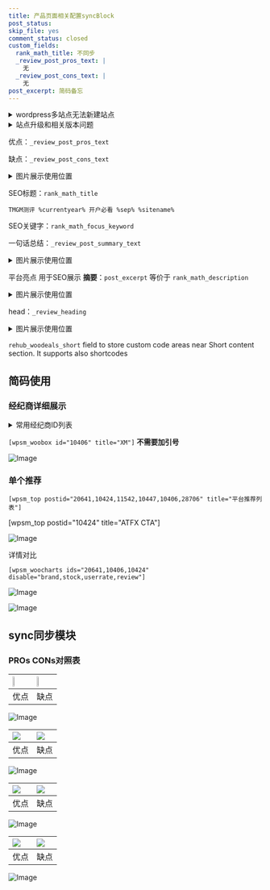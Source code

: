 ```yaml
---
title: 产品页面相关配置syncBlock
post_status: 
skip_file: yes
comment_status: closed
custom_fields:
  rank_math_title: 不同步
  _review_post_pros_text: |
    无
  _review_post_cons_text: |
    无
post_excerpt: 简码备忘
---
```

<details><summary>wordpress多站点无法新建站点</summary>

<li>和报错需要清理cookies一样的原因</li>
<li>wp-config.php里面<code>define( 'SUBDOMAIN_INSTALL', false );//子域名安装</code></li>
<li>新建子站点是用<code>define( 'SUBDOMAIN_INSTALL', true);//子域名安装</code> 完成以后，改成<code>false</code></li>
</details>

<details><summary>站点升级和相关版本问题</summary>

<p>wordpress：5.9.9
woocommerce：7.5.1
出现问题的地方：主题选项里面>><strong>Product layout >>compact style</strong></p>
<p>如何出现没有用过的字段 导致无法保存。先导出配置 然后进行修改，后面再次恢复即可。</p>
<p>出现部分字段无法显示时，需要返回默认布局后，对产品进行保存就好了。</p>
<p></p>
</details>

优点：`_review_post_pros_text`

缺点：`_review_post_cons_text`

<details><summary>图片展示使用位置</summary>

<img src="https://prod-files-secure.s3.us-west-2.amazonaws.com/39ed1227-6d7d-4570-be36-9ccd4a2c4241/f51d3d83-55d4-4bdf-9604-f37ec77ab556/Untitled.png?X-Amz-Algorithm=AWS4-HMAC-SHA256&X-Amz-Content-Sha256=UNSIGNED-PAYLOAD&X-Amz-Credential=ASIAZI2LB466WCNWTUZE%2F20250705%2Fus-west-2%2Fs3%2Faws4_request&X-Amz-Date=20250705T045518Z&X-Amz-Expires=3600&X-Amz-Security-Token=IQoJb3JpZ2luX2VjEDEaCXVzLXdlc3QtMiJHMEUCIG58Xy5e8ktOWFAWkcEnh4u8ZF7h4hD2BZLnJ7Q7KQZOAiEA1gMYSKcW7JJUmN6GCwaUqYf9S%2BR9o4oklSXfvOtXe%2Bkq%2FwMIOhAAGgw2Mzc0MjMxODM4MDUiDE%2FateWLmfkQxnxAUyrcA9j7HMQEQPN1EmO9iYfcpW2g%2FsgXhqoy%2FJTrA4v%2BWeDFYcux0WHSoTtU9%2BAkt5e%2BqCbZQ6oihfhHn3H0q0icbyEafByyIoWPuu9INDESigGpjnln4FFSYBriE%2FB7VUBYDfwFgKarztv4K%2BQeRgQJ%2FI4GOUY9M2%2BbJmXpxA4ySokMIvXVqf5eXGPD12HaC601BlQCxGNB%2BiRvpa5ZOecNHFlkdE%2BLgl%2FkVB%2Fq%2BnOZ2CO0OgBVbkQMrYTJPhP3YkkL7iBCUNkvfTt0bVkttViEynuwVGU1YSF5hrpcNF%2FBT7TZXUSEIJ7HFTMfCwGNLHWAOpr%2BAKQagLXKQn4WEzus8a1%2FIquoyn%2FlaQODfOyw6D%2BiqQswDIlvZiy9E1%2FjlxFu1%2Fz8xzkr01Dd%2BnQfpHw1si8nuGEBjd8sZoRZhebbpmfjybmO2ozRtjE9VEK3uS2LvL%2BaAeC74QF%2BBcVu1v14vwfHCkx5ZJx8dDDTlLt0nsH%2BgL7phEo9uxI5E9Ox%2BjF1Z526%2FAOSxmaWRoOa3NFpXegP2ZpHN4Gw8T%2FJcyNE1pOzdIYXffCsqAsxBvmng1L0iXwX8%2BKyK%2FZ%2FWBNiOqSVxJ0tZlN%2BYS9aGNuZhSzvvP9fE%2BA64DbWq1uGV2ZrMOvwocMGOqUBqakRQNsz65C1xsk3njyv3WNkHSaTyPZUBtWfqTOU91THNB6CHTbCqQP5pAHWo1rY%2BARvR1UnAk0fVj08pBTwwJfQi0E%2BODzmE8XvRZ9aHvsIHNIchFm8Uh3IMRBqUtV1xHG%2BOxwuQkByzCCJo9IAbS5Q5Rn90AfA7Pj5ESO6V4YSMrQh0hQEsV3HgUOgw1Td8NET97%2BEcP7oA8kyTMFJXK6Df657&X-Amz-Signature=d6e8352b86212983521a8955e76319285569997a49248ce7ac890f82bb7d0251&X-Amz-SignedHeaders=host&x-amz-checksum-mode=ENABLED&x-id=GetObject" alt="Image">
</details>

SEO标题：`rank_math_title`

`TMGM测评 %currentyear% 开户必看 %sep% %sitename%`

SEO关键字：`rank_math_focus_keyword`

一句话总结：`_review_post_summary_text`

<details><summary>图片展示使用位置</summary>

<img src="https://prod-files-secure.s3.us-west-2.amazonaws.com/39ed1227-6d7d-4570-be36-9ccd4a2c4241/4b96a922-296c-4f4e-8630-d1c870cbce01/Untitled.png?X-Amz-Algorithm=AWS4-HMAC-SHA256&X-Amz-Content-Sha256=UNSIGNED-PAYLOAD&X-Amz-Credential=ASIAZI2LB4662PEARQ4A%2F20250705%2Fus-west-2%2Fs3%2Faws4_request&X-Amz-Date=20250705T045518Z&X-Amz-Expires=3600&X-Amz-Security-Token=IQoJb3JpZ2luX2VjEDEaCXVzLXdlc3QtMiJGMEQCIHLbo1sQwmsNd%2Fqo5JnLekMkbHBBLRfbrhsbQTjIZJOiAiBgkIVWrYMBZ6BB0U7CSgsLwUz6khKSlHEY2pxXZWUWDir%2FAwg6EAAaDDYzNzQyMzE4MzgwNSIMfGu%2BD2H1kv6RRAW%2FKtwDWBwz15Zjhaz72yHUdwDTjKg8h7BjCFXsVYmj2tjEQp%2BJRJtkuGSlXP3QA5kWjJgzz0DLsTUkvfmhtNWncNJUInp9%2F%2B%2B01uNLGXUTsYGJSuMnRzdHG1iLXR6795DtISHDcLKPE3cJRkhRShmw5GpODXT1uTRQ1%2B2JkmSgT94E7DSsP2fB9lXG5E799GSRJ0AQUGyHXUSjm3WtQzM1MM1SLruMNuocQHh2Bb9x7k50Eino1gDOvjhGkwmYNsEiomsEmgRVIiLlpsZXiQm8752QcEKCAmW3rOVideZhlVSoaKL2Huj2W40Js0WfuyOjW%2FD0r3YDI209aQ3dpQm5DeDXPtsH2RPIFHoH4gubYLAbO8mSeWiUzQIJ5mRO5xdRwJJg2lFF973D7qZvogLti0E10GYAdlBVi4DBNc%2BkIAqamoQ1jQpX25QCgl7s2GAzv01%2BDwFKUk%2BC0oo6mFRYZH8YcXfmGICgTLYkLLFnS31%2FvdtibodGZH1HnLZ7g1e2AS2zH1ScY4aEX1iJVNMRWKNSIPOQ2MCK6CfQ1F8O1ylBNqtlXpExlG4IRftChz%2BIPEfxgNDDMyy0WHOZq9OUAyPpAJquHu%2Bs3zppp6nmqMINMqzTJcb%2FQ1YVyCO%2B%2BL8wieehwwY6pgFhnYG6xMOIAREoEtr6aQvV4G9o4Nkopwvt%2BYacv1tixeFgD5E0F7QGivJySGHK0dYUbFva7NT35%2BVUWxVthWd1KtB2Bo64fOYPZoKeK3MP79aWvebvYpcLKoIDpYYlh2VDG%2BQfDnOgnh%2Fbm9iH%2BrGoh5tvQp%2Bu6L6RRpD27uCJfiARRF%2BN9vv36W9%2FYqRrngkIjQ2BoOYuwNvfkhJUEfedgu%2FTrfXc&X-Amz-Signature=cc6f2b7ba699453391b1edc6b0cf3feb3d3331b0ee8ba9726f9231ed3361c08b&X-Amz-SignedHeaders=host&x-amz-checksum-mode=ENABLED&x-id=GetObject" alt="Image">
</details>

平台亮点 用于SEO展示 **摘要**：`post_excerpt`  等价于 `rank_math_description`

<details><summary>图片展示使用位置</summary>

<img src="https://prod-files-secure.s3.us-west-2.amazonaws.com/39ed1227-6d7d-4570-be36-9ccd4a2c4241/1ee11f63-b60a-4dfe-a7a7-d58ff23b5d88/Untitled.png?X-Amz-Algorithm=AWS4-HMAC-SHA256&X-Amz-Content-Sha256=UNSIGNED-PAYLOAD&X-Amz-Credential=ASIAZI2LB466QOQ2XXRF%2F20250705%2Fus-west-2%2Fs3%2Faws4_request&X-Amz-Date=20250705T045519Z&X-Amz-Expires=3600&X-Amz-Security-Token=IQoJb3JpZ2luX2VjEDEaCXVzLXdlc3QtMiJHMEUCID27n5p0ceDfVmx7igQD9gkGfpz3%2FDhTuRlTPrzR4CnCAiEAqE%2B7Z35y8yOj6EIp11byZDSJOLEJNx6pyx4Q%2FXi0%2FNAq%2FwMIOhAAGgw2Mzc0MjMxODM4MDUiDLdPDZaaokkzkBRzzCrcA7hqXJqUN1lloRUi6mgC6PSVrvud7L3zzhqX8mN%2Bc%2F9szI%2BAljzligYxGEB6nVOBKNqSuILjqdKUa4kDd0JTnhQvwCvLh8oAFWB2oNcl%2FDXKDCgtAb%2FvdyiSx7TWfBMrD7V4EzFUbDAvdFb2d1lxtkNBfj%2FDKw0S0XvwQN%2Bnkbk8b5snLLAkdqle%2Fp1zA%2FKfQ3UchpuYjQtpspFPByT3FvVwe%2Fz2r8pQaIIvrtk6VmhUerZZOmRzSUpWb%2F1VD%2FeKolaFBxwYn%2Bj9k%2BLdN%2BU524%2FOG2JNWam4LqznkSOfbGUWlNHwMQvoRqp6O6O7KW%2FIlWc8HPfyAYG9ekBx%2FyjICcGBonvDb71MVB3qNkHXbOGV%2F0H2ec8QAJ%2FpqHQwdI33b%2FQrT5qbKfhsoPCuiqnwxJHC0yYz7YfDaIBAP0bffayTFdT3wsnQogjowaIpSHfc3Bh6ZdAf2FB4%2BiG%2F5rLB3kCImkUUCGM3rnFDmfetrptnM86329duAgG2pnzjTcLVKYkfVPih%2By1Ayq20gODzT1%2B2iN94FrAWgaeoh9LzlEa7NAhWcWjeAW1jUu%2FBZ%2Bn%2B5U3YOGRASZrsKpd11i9XQTrzjtNFo2P3F0YC%2B8fo8Lx4N111BDO9rHXjX97uMPzuocMGOqUByYDbrWTe7ZAjbBWEUQetz3bPCvXSN6pmtPivoDpwa%2BGG9jcukJgP4qX1Pf6C7uL2C5aDhzAxHhDsP2u%2F50Pt8pl4oN%2BjjStKQmQ4UFJfQ2WvCtVg2PTVv%2BksdvIzL6iPzp73zBfzv0e2tioTlcPDfNxc9hmo%2BHtVyGXgLh97m6tNTPO%2Fz1CL42R5u%2F3k8T4Xu8KVSdAB4sTVYtnEZvgBatrqSlzA&X-Amz-Signature=72dba7179537d82d2635f25e34b5d3decb64c6048864f898c0a438bb836cf772&X-Amz-SignedHeaders=host&x-amz-checksum-mode=ENABLED&x-id=GetObject" alt="Image">
<img src="https://prod-files-secure.s3.us-west-2.amazonaws.com/39ed1227-6d7d-4570-be36-9ccd4a2c4241/ad4118b5-78d8-4fbe-801e-3b29b5d99c01/Untitled.png?X-Amz-Algorithm=AWS4-HMAC-SHA256&X-Amz-Content-Sha256=UNSIGNED-PAYLOAD&X-Amz-Credential=ASIAZI2LB466QOQ2XXRF%2F20250705%2Fus-west-2%2Fs3%2Faws4_request&X-Amz-Date=20250705T045519Z&X-Amz-Expires=3600&X-Amz-Security-Token=IQoJb3JpZ2luX2VjEDEaCXVzLXdlc3QtMiJHMEUCID27n5p0ceDfVmx7igQD9gkGfpz3%2FDhTuRlTPrzR4CnCAiEAqE%2B7Z35y8yOj6EIp11byZDSJOLEJNx6pyx4Q%2FXi0%2FNAq%2FwMIOhAAGgw2Mzc0MjMxODM4MDUiDLdPDZaaokkzkBRzzCrcA7hqXJqUN1lloRUi6mgC6PSVrvud7L3zzhqX8mN%2Bc%2F9szI%2BAljzligYxGEB6nVOBKNqSuILjqdKUa4kDd0JTnhQvwCvLh8oAFWB2oNcl%2FDXKDCgtAb%2FvdyiSx7TWfBMrD7V4EzFUbDAvdFb2d1lxtkNBfj%2FDKw0S0XvwQN%2Bnkbk8b5snLLAkdqle%2Fp1zA%2FKfQ3UchpuYjQtpspFPByT3FvVwe%2Fz2r8pQaIIvrtk6VmhUerZZOmRzSUpWb%2F1VD%2FeKolaFBxwYn%2Bj9k%2BLdN%2BU524%2FOG2JNWam4LqznkSOfbGUWlNHwMQvoRqp6O6O7KW%2FIlWc8HPfyAYG9ekBx%2FyjICcGBonvDb71MVB3qNkHXbOGV%2F0H2ec8QAJ%2FpqHQwdI33b%2FQrT5qbKfhsoPCuiqnwxJHC0yYz7YfDaIBAP0bffayTFdT3wsnQogjowaIpSHfc3Bh6ZdAf2FB4%2BiG%2F5rLB3kCImkUUCGM3rnFDmfetrptnM86329duAgG2pnzjTcLVKYkfVPih%2By1Ayq20gODzT1%2B2iN94FrAWgaeoh9LzlEa7NAhWcWjeAW1jUu%2FBZ%2Bn%2B5U3YOGRASZrsKpd11i9XQTrzjtNFo2P3F0YC%2B8fo8Lx4N111BDO9rHXjX97uMPzuocMGOqUByYDbrWTe7ZAjbBWEUQetz3bPCvXSN6pmtPivoDpwa%2BGG9jcukJgP4qX1Pf6C7uL2C5aDhzAxHhDsP2u%2F50Pt8pl4oN%2BjjStKQmQ4UFJfQ2WvCtVg2PTVv%2BksdvIzL6iPzp73zBfzv0e2tioTlcPDfNxc9hmo%2BHtVyGXgLh97m6tNTPO%2Fz1CL42R5u%2F3k8T4Xu8KVSdAB4sTVYtnEZvgBatrqSlzA&X-Amz-Signature=15255270ac6c8874f7cd373c8bad0ce75438fd604105e68a659dd002846b9c26&X-Amz-SignedHeaders=host&x-amz-checksum-mode=ENABLED&x-id=GetObject" alt="Image">
<img src="https://prod-files-secure.s3.us-west-2.amazonaws.com/39ed1227-6d7d-4570-be36-9ccd4a2c4241/a38cf7c9-a79c-4b64-9e94-13589fe0758b/Untitled.png?X-Amz-Algorithm=AWS4-HMAC-SHA256&X-Amz-Content-Sha256=UNSIGNED-PAYLOAD&X-Amz-Credential=ASIAZI2LB466QOQ2XXRF%2F20250705%2Fus-west-2%2Fs3%2Faws4_request&X-Amz-Date=20250705T045519Z&X-Amz-Expires=3600&X-Amz-Security-Token=IQoJb3JpZ2luX2VjEDEaCXVzLXdlc3QtMiJHMEUCID27n5p0ceDfVmx7igQD9gkGfpz3%2FDhTuRlTPrzR4CnCAiEAqE%2B7Z35y8yOj6EIp11byZDSJOLEJNx6pyx4Q%2FXi0%2FNAq%2FwMIOhAAGgw2Mzc0MjMxODM4MDUiDLdPDZaaokkzkBRzzCrcA7hqXJqUN1lloRUi6mgC6PSVrvud7L3zzhqX8mN%2Bc%2F9szI%2BAljzligYxGEB6nVOBKNqSuILjqdKUa4kDd0JTnhQvwCvLh8oAFWB2oNcl%2FDXKDCgtAb%2FvdyiSx7TWfBMrD7V4EzFUbDAvdFb2d1lxtkNBfj%2FDKw0S0XvwQN%2Bnkbk8b5snLLAkdqle%2Fp1zA%2FKfQ3UchpuYjQtpspFPByT3FvVwe%2Fz2r8pQaIIvrtk6VmhUerZZOmRzSUpWb%2F1VD%2FeKolaFBxwYn%2Bj9k%2BLdN%2BU524%2FOG2JNWam4LqznkSOfbGUWlNHwMQvoRqp6O6O7KW%2FIlWc8HPfyAYG9ekBx%2FyjICcGBonvDb71MVB3qNkHXbOGV%2F0H2ec8QAJ%2FpqHQwdI33b%2FQrT5qbKfhsoPCuiqnwxJHC0yYz7YfDaIBAP0bffayTFdT3wsnQogjowaIpSHfc3Bh6ZdAf2FB4%2BiG%2F5rLB3kCImkUUCGM3rnFDmfetrptnM86329duAgG2pnzjTcLVKYkfVPih%2By1Ayq20gODzT1%2B2iN94FrAWgaeoh9LzlEa7NAhWcWjeAW1jUu%2FBZ%2Bn%2B5U3YOGRASZrsKpd11i9XQTrzjtNFo2P3F0YC%2B8fo8Lx4N111BDO9rHXjX97uMPzuocMGOqUByYDbrWTe7ZAjbBWEUQetz3bPCvXSN6pmtPivoDpwa%2BGG9jcukJgP4qX1Pf6C7uL2C5aDhzAxHhDsP2u%2F50Pt8pl4oN%2BjjStKQmQ4UFJfQ2WvCtVg2PTVv%2BksdvIzL6iPzp73zBfzv0e2tioTlcPDfNxc9hmo%2BHtVyGXgLh97m6tNTPO%2Fz1CL42R5u%2F3k8T4Xu8KVSdAB4sTVYtnEZvgBatrqSlzA&X-Amz-Signature=b66d30f7d2876d79ed4440db3727770b2c9e86057426861b8c24ce1104534178&X-Amz-SignedHeaders=host&x-amz-checksum-mode=ENABLED&x-id=GetObject" alt="Image">
<img src="https://prod-files-secure.s3.us-west-2.amazonaws.com/39ed1227-6d7d-4570-be36-9ccd4a2c4241/7da6fc1e-d2ac-42ae-8c75-cb5749aa18f6/Untitled.png?X-Amz-Algorithm=AWS4-HMAC-SHA256&X-Amz-Content-Sha256=UNSIGNED-PAYLOAD&X-Amz-Credential=ASIAZI2LB466QOQ2XXRF%2F20250705%2Fus-west-2%2Fs3%2Faws4_request&X-Amz-Date=20250705T045519Z&X-Amz-Expires=3600&X-Amz-Security-Token=IQoJb3JpZ2luX2VjEDEaCXVzLXdlc3QtMiJHMEUCID27n5p0ceDfVmx7igQD9gkGfpz3%2FDhTuRlTPrzR4CnCAiEAqE%2B7Z35y8yOj6EIp11byZDSJOLEJNx6pyx4Q%2FXi0%2FNAq%2FwMIOhAAGgw2Mzc0MjMxODM4MDUiDLdPDZaaokkzkBRzzCrcA7hqXJqUN1lloRUi6mgC6PSVrvud7L3zzhqX8mN%2Bc%2F9szI%2BAljzligYxGEB6nVOBKNqSuILjqdKUa4kDd0JTnhQvwCvLh8oAFWB2oNcl%2FDXKDCgtAb%2FvdyiSx7TWfBMrD7V4EzFUbDAvdFb2d1lxtkNBfj%2FDKw0S0XvwQN%2Bnkbk8b5snLLAkdqle%2Fp1zA%2FKfQ3UchpuYjQtpspFPByT3FvVwe%2Fz2r8pQaIIvrtk6VmhUerZZOmRzSUpWb%2F1VD%2FeKolaFBxwYn%2Bj9k%2BLdN%2BU524%2FOG2JNWam4LqznkSOfbGUWlNHwMQvoRqp6O6O7KW%2FIlWc8HPfyAYG9ekBx%2FyjICcGBonvDb71MVB3qNkHXbOGV%2F0H2ec8QAJ%2FpqHQwdI33b%2FQrT5qbKfhsoPCuiqnwxJHC0yYz7YfDaIBAP0bffayTFdT3wsnQogjowaIpSHfc3Bh6ZdAf2FB4%2BiG%2F5rLB3kCImkUUCGM3rnFDmfetrptnM86329duAgG2pnzjTcLVKYkfVPih%2By1Ayq20gODzT1%2B2iN94FrAWgaeoh9LzlEa7NAhWcWjeAW1jUu%2FBZ%2Bn%2B5U3YOGRASZrsKpd11i9XQTrzjtNFo2P3F0YC%2B8fo8Lx4N111BDO9rHXjX97uMPzuocMGOqUByYDbrWTe7ZAjbBWEUQetz3bPCvXSN6pmtPivoDpwa%2BGG9jcukJgP4qX1Pf6C7uL2C5aDhzAxHhDsP2u%2F50Pt8pl4oN%2BjjStKQmQ4UFJfQ2WvCtVg2PTVv%2BksdvIzL6iPzp73zBfzv0e2tioTlcPDfNxc9hmo%2BHtVyGXgLh97m6tNTPO%2Fz1CL42R5u%2F3k8T4Xu8KVSdAB4sTVYtnEZvgBatrqSlzA&X-Amz-Signature=9d31ca4fa4292b5d702d30ea842cbad64d4f34ee0b3c9ddf1a53ea4068c3a5a1&X-Amz-SignedHeaders=host&x-amz-checksum-mode=ENABLED&x-id=GetObject" alt="Image">
<img src="https://prod-files-secure.s3.us-west-2.amazonaws.com/39ed1227-6d7d-4570-be36-9ccd4a2c4241/7e97f40a-eaee-47f5-b2f9-475f96808fa7/Untitled.png?X-Amz-Algorithm=AWS4-HMAC-SHA256&X-Amz-Content-Sha256=UNSIGNED-PAYLOAD&X-Amz-Credential=ASIAZI2LB466QOQ2XXRF%2F20250705%2Fus-west-2%2Fs3%2Faws4_request&X-Amz-Date=20250705T045519Z&X-Amz-Expires=3600&X-Amz-Security-Token=IQoJb3JpZ2luX2VjEDEaCXVzLXdlc3QtMiJHMEUCID27n5p0ceDfVmx7igQD9gkGfpz3%2FDhTuRlTPrzR4CnCAiEAqE%2B7Z35y8yOj6EIp11byZDSJOLEJNx6pyx4Q%2FXi0%2FNAq%2FwMIOhAAGgw2Mzc0MjMxODM4MDUiDLdPDZaaokkzkBRzzCrcA7hqXJqUN1lloRUi6mgC6PSVrvud7L3zzhqX8mN%2Bc%2F9szI%2BAljzligYxGEB6nVOBKNqSuILjqdKUa4kDd0JTnhQvwCvLh8oAFWB2oNcl%2FDXKDCgtAb%2FvdyiSx7TWfBMrD7V4EzFUbDAvdFb2d1lxtkNBfj%2FDKw0S0XvwQN%2Bnkbk8b5snLLAkdqle%2Fp1zA%2FKfQ3UchpuYjQtpspFPByT3FvVwe%2Fz2r8pQaIIvrtk6VmhUerZZOmRzSUpWb%2F1VD%2FeKolaFBxwYn%2Bj9k%2BLdN%2BU524%2FOG2JNWam4LqznkSOfbGUWlNHwMQvoRqp6O6O7KW%2FIlWc8HPfyAYG9ekBx%2FyjICcGBonvDb71MVB3qNkHXbOGV%2F0H2ec8QAJ%2FpqHQwdI33b%2FQrT5qbKfhsoPCuiqnwxJHC0yYz7YfDaIBAP0bffayTFdT3wsnQogjowaIpSHfc3Bh6ZdAf2FB4%2BiG%2F5rLB3kCImkUUCGM3rnFDmfetrptnM86329duAgG2pnzjTcLVKYkfVPih%2By1Ayq20gODzT1%2B2iN94FrAWgaeoh9LzlEa7NAhWcWjeAW1jUu%2FBZ%2Bn%2B5U3YOGRASZrsKpd11i9XQTrzjtNFo2P3F0YC%2B8fo8Lx4N111BDO9rHXjX97uMPzuocMGOqUByYDbrWTe7ZAjbBWEUQetz3bPCvXSN6pmtPivoDpwa%2BGG9jcukJgP4qX1Pf6C7uL2C5aDhzAxHhDsP2u%2F50Pt8pl4oN%2BjjStKQmQ4UFJfQ2WvCtVg2PTVv%2BksdvIzL6iPzp73zBfzv0e2tioTlcPDfNxc9hmo%2BHtVyGXgLh97m6tNTPO%2Fz1CL42R5u%2F3k8T4Xu8KVSdAB4sTVYtnEZvgBatrqSlzA&X-Amz-Signature=8fc55f530d7f14f843555319fdc4a54e47e393759ccc9bdced59927668516de9&X-Amz-SignedHeaders=host&x-amz-checksum-mode=ENABLED&x-id=GetObject" alt="Image">
</details>

head：`_review_heading`

<details><summary>图片展示使用位置</summary>

<img src="https://prod-files-secure.s3.us-west-2.amazonaws.com/39ed1227-6d7d-4570-be36-9ccd4a2c4241/3a4650ad-9887-415c-889a-edd51fa54f27/Untitled.png?X-Amz-Algorithm=AWS4-HMAC-SHA256&X-Amz-Content-Sha256=UNSIGNED-PAYLOAD&X-Amz-Credential=ASIAZI2LB466ZENUF5GK%2F20250705%2Fus-west-2%2Fs3%2Faws4_request&X-Amz-Date=20250705T045519Z&X-Amz-Expires=3600&X-Amz-Security-Token=IQoJb3JpZ2luX2VjEDEaCXVzLXdlc3QtMiJHMEUCIH6bPdaz8Lg4zgDtHhJO42s54JnoWv%2BuPJ9r9wqMZ6FJAiEAwW3ImrT70sn7eDAQ9JU4Fuvb4bLiO1R9BfjW5jtjZKgq%2FwMIOhAAGgw2Mzc0MjMxODM4MDUiDMCXEAAmgEenOiIk4CrcAxEJLzJcpjO2jpXYfv5jEVpa3oqsKH7%2BA0RbQG6L9yaTd2ljMYVndg7MCKOmajCtJ8xnqbeAFtiWAK60siDusN0I1QY0pm3CgLUwPvMr%2BhYNhEMkiHq9GvfRRyYYQVJR9q7BqHt8vjsYnzR30htakrBjVbLPJ3krdAQbf80KQHK1Fn8YNTPIAzCc1Xf3xm1dNq7AkwCPPN%2FvY4lG6od0WO%2FKl4yHqOI6h3FrpXEgTUyAA6p0uQVnnmSRrJbCTGeExtd0fYYP1YyLkOD3abpsxMDcGQ6FXq%2BMnU5A6yI5MmbZO8vtN%2FWecpmpG9WcRY3k4IXcbty9OLsegcMICkC7pOcHfLif%2FfzGh8WuQ4bUkfQ62mFnJOmD8OJ%2B7cGi59yJkcFAtjrkiK23kBsbzPQYo2QYRgQnr7OrKkdG49Yv0bgEueyPd1ZHPWW%2Fv2o2a7pKwYqOV4huo4LnLpe%2FleU5ZVen0NOuadLmC2ywSpy6G%2FSJGIP3%2BkR8ueXgaLfisx2BgSS6khKb9vOVKwagLpPXqVOF74ljRn6qs8FClVHw9nW3f8877Q4ml4%2FnciyoCgmtcAYpvhi9OHsRhTQLGFwe4vkGtDngij%2BbrgmJRZ4Ff2WO3F%2FZg7liJEoZkyO8MKTuocMGOqUB5yO06Vhevd34xU5K8aeB%2Fm1vop9eB6U9vyaVH79N80F1flaL%2Bfu7rEmAoU2d5JQGkfq3zU1fMrMUz3FrFPK4ePXA493tfQdOhVdx7b6VcYMQgb32kTdrDVeb08j8CUWQKFVMia0zydJCVMeMUdEozMVOiS7GBfo0Cd%2BnxB7nQhoO8ur5G%2BS89TAtNk8GU6UlmIRj%2Bq2ytXuFUXw9Zl5aV97ItpJX&X-Amz-Signature=853da5b4290fe51b2bc126f9a48ec075591543d10f3a6f122f23f8e12926b7b5&X-Amz-SignedHeaders=host&x-amz-checksum-mode=ENABLED&x-id=GetObject" alt="Image">
</details>

`rehub_woodeals_short`	field to store custom code areas near Short content section. It supports also shortcodes



## 简码使用

### 经纪商详细展示

<details><summary>常用经纪商ID列表</summary>

<pre><code class="php">嘉盛 ===> 20641  [wpsm_woobox id="20641" title="嘉盛"]
易信easymarkets ===> 11542  [wpsm_woobox id="11542" title="易信easymarkets"]
ATFX外汇 ===> 10424  [wpsm_woobox id="10424" title="ATFX"]
XM ===> 10406  [wpsm_woobox id="10406" title="XM"]
TMGM ===> 29622  [wpsm_woobox id="29622" title="TMGM"]
HYCM ===> 10447  [wpsm_woobox id="10447" title="HYCM"]
fpmarkets澳福外汇 ===> 20639  [wpsm_woobox id="20639" title="fpmarkets澳福外汇"]</code></pre>
</details>

`[wpsm_woobox id="10406" title="XM"]` **不需要加引号**

![Image](https://prod-files-secure.s3.us-west-2.amazonaws.com/39ed1227-6d7d-4570-be36-9ccd4a2c4241/4f898f9d-0fa7-4e43-acd3-ac6bc7be575a/Untitled.png?X-Amz-Algorithm=AWS4-HMAC-SHA256&X-Amz-Content-Sha256=UNSIGNED-PAYLOAD&X-Amz-Credential=ASIAZI2LB4664W4OAG5Q%2F20250705%2Fus-west-2%2Fs3%2Faws4_request&X-Amz-Date=20250705T045515Z&X-Amz-Expires=3600&X-Amz-Security-Token=IQoJb3JpZ2luX2VjEDEaCXVzLXdlc3QtMiJIMEYCIQD8wsV70ulLg83DGID%2B4QJQqMXMXLT1N%2FAEnczNh1quLwIhAJ%2B4ocv50sdLbXkCTt6g9AulKTCqBoFUPDqdnY4UAczNKv8DCDoQABoMNjM3NDIzMTgzODA1IgwXIEVZYJ3d8gDEC2Eq3AMIYxtjKiBoO8BPm8lXJsWFfdj5Ouha1yiX8%2FMxdfFy7hwuMqPcFoaXLc7CHpXERHM7htC7AewdqXjcYn5MtE0dAOdzuoh8%2Fp9BcY%2BwSPddHg1SVibkxKUGBv2PKTQT8G0%2FLtqzDg7ZhlFAv8wpWhvzKLGqRdtGqjoTfmPDiu%2FzPnt3cFeLO%2BMiuQtQhHu%2B0tJp52Fnn5cU1nPg2jpFihrbqOxFESOu0Aso6o%2Bg49jjDf6mzKeaTug3Sj6dIuXNe9Us8atdaExRPhcUu9dQMjJGiOG0KRS2y6aftxu4mAD8tinTzOHcfQIb4MrhWmXcAUIGnn7JfSSwWvjgAVvmeLBTcrZqKsqSg%2Fn4fsQRdIphh4oTklpPZfBjZFU8%2BLpJvyEsA83Lt92NisoWNkF%2Bl4efrCTvJz6VJm0z4h9Ed2pJmAH9Ihiu%2BQgB2rnpw4GkwLzQI%2Fnd9cgeYxCALAPezeEDoeHGG0QDWoQdZvHK4y0d6Io6MtRJAYbGQBeYFY81mjWULDL3ge3xmEzQArSyxEko8%2BJ%2FA2KrNsyYEJyDEhI8LufsNexdgCAgmSRdzKUgVH9z2vqKlwN6fceqIbfawL44JjvyIivEWPSDgewpWyRTS7p4PbcI7wWxsAQTuDCJ66HDBjqkAeA0jFM9mUb8TSJ9aohK0cEcamfXkXWjnBumucYwfrxWj8VmNTEaG0U0zm2k487YqosxBIxV9p5GpJt%2BuUWiQnYI9JQYSifvVxNt%2FznIeOuEwGQBazntEkNw%2B0kUToag2%2B5GVkPp1Y8vCtpK841VIteq2wTHBG3bDivG0lC0eHa6wLAzmXVGgsTu2qD8BFHQmkfmf0ZK4nH8Ogwn1yrX%2B9M9pTfI&X-Amz-Signature=e1f1eedf880e9718445f039c01f0c2a35a00470dfa9a2bfd47b7d62d6eb2b5fc&X-Amz-SignedHeaders=host&x-amz-checksum-mode=ENABLED&x-id=GetObject)

### 单个推荐
`[wpsm_top postid="20641,10424,11542,10447,10406,28706" title="平台推荐列表"]`

[wpsm_top postid="10424" title="ATFX CTA"]

![Image](https://prod-files-secure.s3.us-west-2.amazonaws.com/39ed1227-6d7d-4570-be36-9ccd4a2c4241/5ac620dc-51a8-48b6-b55d-91f47299193c/Untitled.png?X-Amz-Algorithm=AWS4-HMAC-SHA256&X-Amz-Content-Sha256=UNSIGNED-PAYLOAD&X-Amz-Credential=ASIAZI2LB4664W4OAG5Q%2F20250705%2Fus-west-2%2Fs3%2Faws4_request&X-Amz-Date=20250705T045515Z&X-Amz-Expires=3600&X-Amz-Security-Token=IQoJb3JpZ2luX2VjEDEaCXVzLXdlc3QtMiJIMEYCIQD8wsV70ulLg83DGID%2B4QJQqMXMXLT1N%2FAEnczNh1quLwIhAJ%2B4ocv50sdLbXkCTt6g9AulKTCqBoFUPDqdnY4UAczNKv8DCDoQABoMNjM3NDIzMTgzODA1IgwXIEVZYJ3d8gDEC2Eq3AMIYxtjKiBoO8BPm8lXJsWFfdj5Ouha1yiX8%2FMxdfFy7hwuMqPcFoaXLc7CHpXERHM7htC7AewdqXjcYn5MtE0dAOdzuoh8%2Fp9BcY%2BwSPddHg1SVibkxKUGBv2PKTQT8G0%2FLtqzDg7ZhlFAv8wpWhvzKLGqRdtGqjoTfmPDiu%2FzPnt3cFeLO%2BMiuQtQhHu%2B0tJp52Fnn5cU1nPg2jpFihrbqOxFESOu0Aso6o%2Bg49jjDf6mzKeaTug3Sj6dIuXNe9Us8atdaExRPhcUu9dQMjJGiOG0KRS2y6aftxu4mAD8tinTzOHcfQIb4MrhWmXcAUIGnn7JfSSwWvjgAVvmeLBTcrZqKsqSg%2Fn4fsQRdIphh4oTklpPZfBjZFU8%2BLpJvyEsA83Lt92NisoWNkF%2Bl4efrCTvJz6VJm0z4h9Ed2pJmAH9Ihiu%2BQgB2rnpw4GkwLzQI%2Fnd9cgeYxCALAPezeEDoeHGG0QDWoQdZvHK4y0d6Io6MtRJAYbGQBeYFY81mjWULDL3ge3xmEzQArSyxEko8%2BJ%2FA2KrNsyYEJyDEhI8LufsNexdgCAgmSRdzKUgVH9z2vqKlwN6fceqIbfawL44JjvyIivEWPSDgewpWyRTS7p4PbcI7wWxsAQTuDCJ66HDBjqkAeA0jFM9mUb8TSJ9aohK0cEcamfXkXWjnBumucYwfrxWj8VmNTEaG0U0zm2k487YqosxBIxV9p5GpJt%2BuUWiQnYI9JQYSifvVxNt%2FznIeOuEwGQBazntEkNw%2B0kUToag2%2B5GVkPp1Y8vCtpK841VIteq2wTHBG3bDivG0lC0eHa6wLAzmXVGgsTu2qD8BFHQmkfmf0ZK4nH8Ogwn1yrX%2B9M9pTfI&X-Amz-Signature=941ed2553a32bb9d99d5efc8f9cb124969d8def148587b175f53622b15303596&X-Amz-SignedHeaders=host&x-amz-checksum-mode=ENABLED&x-id=GetObject)

详情对比

`[wpsm_woocharts ids="20641,10406,10424" disable="brand,stock,userrate,review"]`

![Image](https://prod-files-secure.s3.us-west-2.amazonaws.com/39ed1227-6d7d-4570-be36-9ccd4a2c4241/bf3ba45f-b9f3-4295-8aef-b4a495fd25f4/Untitled.png?X-Amz-Algorithm=AWS4-HMAC-SHA256&X-Amz-Content-Sha256=UNSIGNED-PAYLOAD&X-Amz-Credential=ASIAZI2LB4664W4OAG5Q%2F20250705%2Fus-west-2%2Fs3%2Faws4_request&X-Amz-Date=20250705T045515Z&X-Amz-Expires=3600&X-Amz-Security-Token=IQoJb3JpZ2luX2VjEDEaCXVzLXdlc3QtMiJIMEYCIQD8wsV70ulLg83DGID%2B4QJQqMXMXLT1N%2FAEnczNh1quLwIhAJ%2B4ocv50sdLbXkCTt6g9AulKTCqBoFUPDqdnY4UAczNKv8DCDoQABoMNjM3NDIzMTgzODA1IgwXIEVZYJ3d8gDEC2Eq3AMIYxtjKiBoO8BPm8lXJsWFfdj5Ouha1yiX8%2FMxdfFy7hwuMqPcFoaXLc7CHpXERHM7htC7AewdqXjcYn5MtE0dAOdzuoh8%2Fp9BcY%2BwSPddHg1SVibkxKUGBv2PKTQT8G0%2FLtqzDg7ZhlFAv8wpWhvzKLGqRdtGqjoTfmPDiu%2FzPnt3cFeLO%2BMiuQtQhHu%2B0tJp52Fnn5cU1nPg2jpFihrbqOxFESOu0Aso6o%2Bg49jjDf6mzKeaTug3Sj6dIuXNe9Us8atdaExRPhcUu9dQMjJGiOG0KRS2y6aftxu4mAD8tinTzOHcfQIb4MrhWmXcAUIGnn7JfSSwWvjgAVvmeLBTcrZqKsqSg%2Fn4fsQRdIphh4oTklpPZfBjZFU8%2BLpJvyEsA83Lt92NisoWNkF%2Bl4efrCTvJz6VJm0z4h9Ed2pJmAH9Ihiu%2BQgB2rnpw4GkwLzQI%2Fnd9cgeYxCALAPezeEDoeHGG0QDWoQdZvHK4y0d6Io6MtRJAYbGQBeYFY81mjWULDL3ge3xmEzQArSyxEko8%2BJ%2FA2KrNsyYEJyDEhI8LufsNexdgCAgmSRdzKUgVH9z2vqKlwN6fceqIbfawL44JjvyIivEWPSDgewpWyRTS7p4PbcI7wWxsAQTuDCJ66HDBjqkAeA0jFM9mUb8TSJ9aohK0cEcamfXkXWjnBumucYwfrxWj8VmNTEaG0U0zm2k487YqosxBIxV9p5GpJt%2BuUWiQnYI9JQYSifvVxNt%2FznIeOuEwGQBazntEkNw%2B0kUToag2%2B5GVkPp1Y8vCtpK841VIteq2wTHBG3bDivG0lC0eHa6wLAzmXVGgsTu2qD8BFHQmkfmf0ZK4nH8Ogwn1yrX%2B9M9pTfI&X-Amz-Signature=ea0e9bfed311bb40d9602c5954144ba0e055e165b43c889842afaabd3092ada9&X-Amz-SignedHeaders=host&x-amz-checksum-mode=ENABLED&x-id=GetObject)

![Image](https://prod-files-secure.s3.us-west-2.amazonaws.com/39ed1227-6d7d-4570-be36-9ccd4a2c4241/30bc56ef-f383-4b48-9768-2ebc9e436ec0/Untitled.png?X-Amz-Algorithm=AWS4-HMAC-SHA256&X-Amz-Content-Sha256=UNSIGNED-PAYLOAD&X-Amz-Credential=ASIAZI2LB4664W4OAG5Q%2F20250705%2Fus-west-2%2Fs3%2Faws4_request&X-Amz-Date=20250705T045515Z&X-Amz-Expires=3600&X-Amz-Security-Token=IQoJb3JpZ2luX2VjEDEaCXVzLXdlc3QtMiJIMEYCIQD8wsV70ulLg83DGID%2B4QJQqMXMXLT1N%2FAEnczNh1quLwIhAJ%2B4ocv50sdLbXkCTt6g9AulKTCqBoFUPDqdnY4UAczNKv8DCDoQABoMNjM3NDIzMTgzODA1IgwXIEVZYJ3d8gDEC2Eq3AMIYxtjKiBoO8BPm8lXJsWFfdj5Ouha1yiX8%2FMxdfFy7hwuMqPcFoaXLc7CHpXERHM7htC7AewdqXjcYn5MtE0dAOdzuoh8%2Fp9BcY%2BwSPddHg1SVibkxKUGBv2PKTQT8G0%2FLtqzDg7ZhlFAv8wpWhvzKLGqRdtGqjoTfmPDiu%2FzPnt3cFeLO%2BMiuQtQhHu%2B0tJp52Fnn5cU1nPg2jpFihrbqOxFESOu0Aso6o%2Bg49jjDf6mzKeaTug3Sj6dIuXNe9Us8atdaExRPhcUu9dQMjJGiOG0KRS2y6aftxu4mAD8tinTzOHcfQIb4MrhWmXcAUIGnn7JfSSwWvjgAVvmeLBTcrZqKsqSg%2Fn4fsQRdIphh4oTklpPZfBjZFU8%2BLpJvyEsA83Lt92NisoWNkF%2Bl4efrCTvJz6VJm0z4h9Ed2pJmAH9Ihiu%2BQgB2rnpw4GkwLzQI%2Fnd9cgeYxCALAPezeEDoeHGG0QDWoQdZvHK4y0d6Io6MtRJAYbGQBeYFY81mjWULDL3ge3xmEzQArSyxEko8%2BJ%2FA2KrNsyYEJyDEhI8LufsNexdgCAgmSRdzKUgVH9z2vqKlwN6fceqIbfawL44JjvyIivEWPSDgewpWyRTS7p4PbcI7wWxsAQTuDCJ66HDBjqkAeA0jFM9mUb8TSJ9aohK0cEcamfXkXWjnBumucYwfrxWj8VmNTEaG0U0zm2k487YqosxBIxV9p5GpJt%2BuUWiQnYI9JQYSifvVxNt%2FznIeOuEwGQBazntEkNw%2B0kUToag2%2B5GVkPp1Y8vCtpK841VIteq2wTHBG3bDivG0lC0eHa6wLAzmXVGgsTu2qD8BFHQmkfmf0ZK4nH8Ogwn1yrX%2B9M9pTfI&X-Amz-Signature=03409f7567555d8f2a238f6d84af1d5a3789604b21a825a01f9c186cc6f8b0f9&X-Amz-SignedHeaders=host&x-amz-checksum-mode=ENABLED&x-id=GetObject)

## sync同步模块

### PROs CONs对照表

| <img src="https://cdn.ifttt.fun/gh/jarlin8/OSS@main/icons/customize/pros.svg" height="auto" width="37.3%"> | <img src="https://cdn.ifttt.fun/gh/jarlin8/OSS@main/icons/customize/cons.svg" height="auto" width="28.8%"> |
| :--- | :--- |
| 优点 | 缺点 |

![Image](https://prod-files-secure.s3.us-west-2.amazonaws.com/39ed1227-6d7d-4570-be36-9ccd4a2c4241/8742b755-dfb5-4004-9a5f-d6e561664bd8/Untitled.png?X-Amz-Algorithm=AWS4-HMAC-SHA256&X-Amz-Content-Sha256=UNSIGNED-PAYLOAD&X-Amz-Credential=ASIAZI2LB4664W4OAG5Q%2F20250705%2Fus-west-2%2Fs3%2Faws4_request&X-Amz-Date=20250705T045515Z&X-Amz-Expires=3600&X-Amz-Security-Token=IQoJb3JpZ2luX2VjEDEaCXVzLXdlc3QtMiJIMEYCIQD8wsV70ulLg83DGID%2B4QJQqMXMXLT1N%2FAEnczNh1quLwIhAJ%2B4ocv50sdLbXkCTt6g9AulKTCqBoFUPDqdnY4UAczNKv8DCDoQABoMNjM3NDIzMTgzODA1IgwXIEVZYJ3d8gDEC2Eq3AMIYxtjKiBoO8BPm8lXJsWFfdj5Ouha1yiX8%2FMxdfFy7hwuMqPcFoaXLc7CHpXERHM7htC7AewdqXjcYn5MtE0dAOdzuoh8%2Fp9BcY%2BwSPddHg1SVibkxKUGBv2PKTQT8G0%2FLtqzDg7ZhlFAv8wpWhvzKLGqRdtGqjoTfmPDiu%2FzPnt3cFeLO%2BMiuQtQhHu%2B0tJp52Fnn5cU1nPg2jpFihrbqOxFESOu0Aso6o%2Bg49jjDf6mzKeaTug3Sj6dIuXNe9Us8atdaExRPhcUu9dQMjJGiOG0KRS2y6aftxu4mAD8tinTzOHcfQIb4MrhWmXcAUIGnn7JfSSwWvjgAVvmeLBTcrZqKsqSg%2Fn4fsQRdIphh4oTklpPZfBjZFU8%2BLpJvyEsA83Lt92NisoWNkF%2Bl4efrCTvJz6VJm0z4h9Ed2pJmAH9Ihiu%2BQgB2rnpw4GkwLzQI%2Fnd9cgeYxCALAPezeEDoeHGG0QDWoQdZvHK4y0d6Io6MtRJAYbGQBeYFY81mjWULDL3ge3xmEzQArSyxEko8%2BJ%2FA2KrNsyYEJyDEhI8LufsNexdgCAgmSRdzKUgVH9z2vqKlwN6fceqIbfawL44JjvyIivEWPSDgewpWyRTS7p4PbcI7wWxsAQTuDCJ66HDBjqkAeA0jFM9mUb8TSJ9aohK0cEcamfXkXWjnBumucYwfrxWj8VmNTEaG0U0zm2k487YqosxBIxV9p5GpJt%2BuUWiQnYI9JQYSifvVxNt%2FznIeOuEwGQBazntEkNw%2B0kUToag2%2B5GVkPp1Y8vCtpK841VIteq2wTHBG3bDivG0lC0eHa6wLAzmXVGgsTu2qD8BFHQmkfmf0ZK4nH8Ogwn1yrX%2B9M9pTfI&X-Amz-Signature=069840c6383daafcdd4eba7a362aaa377a4969c847e05cab39052002c9ddf3dc&X-Amz-SignedHeaders=host&x-amz-checksum-mode=ENABLED&x-id=GetObject)

| <img src="https://cdn.ifttt.fun/gh/jarlin8/OSS@main/icons/customize/pros1.svg" height="auto"> | <img src="https://cdn.ifttt.fun/gh/jarlin8/OSS@main/icons/customize/cons1.svg" height="auto"> |
| :--- | :--- |
| 优点 | 缺点 |

![Image](https://prod-files-secure.s3.us-west-2.amazonaws.com/39ed1227-6d7d-4570-be36-9ccd4a2c4241/806358f8-c9c4-4e17-bb35-c6c76a5397a5/Untitled.png?X-Amz-Algorithm=AWS4-HMAC-SHA256&X-Amz-Content-Sha256=UNSIGNED-PAYLOAD&X-Amz-Credential=ASIAZI2LB4664W4OAG5Q%2F20250705%2Fus-west-2%2Fs3%2Faws4_request&X-Amz-Date=20250705T045515Z&X-Amz-Expires=3600&X-Amz-Security-Token=IQoJb3JpZ2luX2VjEDEaCXVzLXdlc3QtMiJIMEYCIQD8wsV70ulLg83DGID%2B4QJQqMXMXLT1N%2FAEnczNh1quLwIhAJ%2B4ocv50sdLbXkCTt6g9AulKTCqBoFUPDqdnY4UAczNKv8DCDoQABoMNjM3NDIzMTgzODA1IgwXIEVZYJ3d8gDEC2Eq3AMIYxtjKiBoO8BPm8lXJsWFfdj5Ouha1yiX8%2FMxdfFy7hwuMqPcFoaXLc7CHpXERHM7htC7AewdqXjcYn5MtE0dAOdzuoh8%2Fp9BcY%2BwSPddHg1SVibkxKUGBv2PKTQT8G0%2FLtqzDg7ZhlFAv8wpWhvzKLGqRdtGqjoTfmPDiu%2FzPnt3cFeLO%2BMiuQtQhHu%2B0tJp52Fnn5cU1nPg2jpFihrbqOxFESOu0Aso6o%2Bg49jjDf6mzKeaTug3Sj6dIuXNe9Us8atdaExRPhcUu9dQMjJGiOG0KRS2y6aftxu4mAD8tinTzOHcfQIb4MrhWmXcAUIGnn7JfSSwWvjgAVvmeLBTcrZqKsqSg%2Fn4fsQRdIphh4oTklpPZfBjZFU8%2BLpJvyEsA83Lt92NisoWNkF%2Bl4efrCTvJz6VJm0z4h9Ed2pJmAH9Ihiu%2BQgB2rnpw4GkwLzQI%2Fnd9cgeYxCALAPezeEDoeHGG0QDWoQdZvHK4y0d6Io6MtRJAYbGQBeYFY81mjWULDL3ge3xmEzQArSyxEko8%2BJ%2FA2KrNsyYEJyDEhI8LufsNexdgCAgmSRdzKUgVH9z2vqKlwN6fceqIbfawL44JjvyIivEWPSDgewpWyRTS7p4PbcI7wWxsAQTuDCJ66HDBjqkAeA0jFM9mUb8TSJ9aohK0cEcamfXkXWjnBumucYwfrxWj8VmNTEaG0U0zm2k487YqosxBIxV9p5GpJt%2BuUWiQnYI9JQYSifvVxNt%2FznIeOuEwGQBazntEkNw%2B0kUToag2%2B5GVkPp1Y8vCtpK841VIteq2wTHBG3bDivG0lC0eHa6wLAzmXVGgsTu2qD8BFHQmkfmf0ZK4nH8Ogwn1yrX%2B9M9pTfI&X-Amz-Signature=3f24b06e88ab96762756eda4310add2195ec3c45ac5110f21f448af0947c8356&X-Amz-SignedHeaders=host&x-amz-checksum-mode=ENABLED&x-id=GetObject)

| <img src="https://cdn.ifttt.fun/gh/jarlin8/OSS@main/icons/customize/pros2.svg" height="auto"> | <img src="https://cdn.ifttt.fun/gh/jarlin8/OSS@main/icons/customize/cons2.svg" height="auto"> |
| :--- | :--- |
| 优点 | 缺点 |

![Image](https://prod-files-secure.s3.us-west-2.amazonaws.com/39ed1227-6d7d-4570-be36-9ccd4a2c4241/a9245ec9-70dd-4005-b534-0d54315fc5f3/Untitled.png?X-Amz-Algorithm=AWS4-HMAC-SHA256&X-Amz-Content-Sha256=UNSIGNED-PAYLOAD&X-Amz-Credential=ASIAZI2LB4664W4OAG5Q%2F20250705%2Fus-west-2%2Fs3%2Faws4_request&X-Amz-Date=20250705T045515Z&X-Amz-Expires=3600&X-Amz-Security-Token=IQoJb3JpZ2luX2VjEDEaCXVzLXdlc3QtMiJIMEYCIQD8wsV70ulLg83DGID%2B4QJQqMXMXLT1N%2FAEnczNh1quLwIhAJ%2B4ocv50sdLbXkCTt6g9AulKTCqBoFUPDqdnY4UAczNKv8DCDoQABoMNjM3NDIzMTgzODA1IgwXIEVZYJ3d8gDEC2Eq3AMIYxtjKiBoO8BPm8lXJsWFfdj5Ouha1yiX8%2FMxdfFy7hwuMqPcFoaXLc7CHpXERHM7htC7AewdqXjcYn5MtE0dAOdzuoh8%2Fp9BcY%2BwSPddHg1SVibkxKUGBv2PKTQT8G0%2FLtqzDg7ZhlFAv8wpWhvzKLGqRdtGqjoTfmPDiu%2FzPnt3cFeLO%2BMiuQtQhHu%2B0tJp52Fnn5cU1nPg2jpFihrbqOxFESOu0Aso6o%2Bg49jjDf6mzKeaTug3Sj6dIuXNe9Us8atdaExRPhcUu9dQMjJGiOG0KRS2y6aftxu4mAD8tinTzOHcfQIb4MrhWmXcAUIGnn7JfSSwWvjgAVvmeLBTcrZqKsqSg%2Fn4fsQRdIphh4oTklpPZfBjZFU8%2BLpJvyEsA83Lt92NisoWNkF%2Bl4efrCTvJz6VJm0z4h9Ed2pJmAH9Ihiu%2BQgB2rnpw4GkwLzQI%2Fnd9cgeYxCALAPezeEDoeHGG0QDWoQdZvHK4y0d6Io6MtRJAYbGQBeYFY81mjWULDL3ge3xmEzQArSyxEko8%2BJ%2FA2KrNsyYEJyDEhI8LufsNexdgCAgmSRdzKUgVH9z2vqKlwN6fceqIbfawL44JjvyIivEWPSDgewpWyRTS7p4PbcI7wWxsAQTuDCJ66HDBjqkAeA0jFM9mUb8TSJ9aohK0cEcamfXkXWjnBumucYwfrxWj8VmNTEaG0U0zm2k487YqosxBIxV9p5GpJt%2BuUWiQnYI9JQYSifvVxNt%2FznIeOuEwGQBazntEkNw%2B0kUToag2%2B5GVkPp1Y8vCtpK841VIteq2wTHBG3bDivG0lC0eHa6wLAzmXVGgsTu2qD8BFHQmkfmf0ZK4nH8Ogwn1yrX%2B9M9pTfI&X-Amz-Signature=598f15fd8647ad86dfae00cc37f8eb848395dd8ee410e5579311c47d9a920c74&X-Amz-SignedHeaders=host&x-amz-checksum-mode=ENABLED&x-id=GetObject)

| <img src="https://cdn.ifttt.fun/gh/jarlin8/OSS@main/icons/customize/pros3.svg" height="auto"> | <img src="https://cdn.ifttt.fun/gh/jarlin8/OSS@main/icons/customize/cons3.svg" height="auto"> |
| :--- | :--- |
| 优点 | 缺点 |

![Image](https://prod-files-secure.s3.us-west-2.amazonaws.com/39ed1227-6d7d-4570-be36-9ccd4a2c4241/e1e580a2-2e5c-4780-9ff4-19c318fc2284/Untitled.png?X-Amz-Algorithm=AWS4-HMAC-SHA256&X-Amz-Content-Sha256=UNSIGNED-PAYLOAD&X-Amz-Credential=ASIAZI2LB4664W4OAG5Q%2F20250705%2Fus-west-2%2Fs3%2Faws4_request&X-Amz-Date=20250705T045515Z&X-Amz-Expires=3600&X-Amz-Security-Token=IQoJb3JpZ2luX2VjEDEaCXVzLXdlc3QtMiJIMEYCIQD8wsV70ulLg83DGID%2B4QJQqMXMXLT1N%2FAEnczNh1quLwIhAJ%2B4ocv50sdLbXkCTt6g9AulKTCqBoFUPDqdnY4UAczNKv8DCDoQABoMNjM3NDIzMTgzODA1IgwXIEVZYJ3d8gDEC2Eq3AMIYxtjKiBoO8BPm8lXJsWFfdj5Ouha1yiX8%2FMxdfFy7hwuMqPcFoaXLc7CHpXERHM7htC7AewdqXjcYn5MtE0dAOdzuoh8%2Fp9BcY%2BwSPddHg1SVibkxKUGBv2PKTQT8G0%2FLtqzDg7ZhlFAv8wpWhvzKLGqRdtGqjoTfmPDiu%2FzPnt3cFeLO%2BMiuQtQhHu%2B0tJp52Fnn5cU1nPg2jpFihrbqOxFESOu0Aso6o%2Bg49jjDf6mzKeaTug3Sj6dIuXNe9Us8atdaExRPhcUu9dQMjJGiOG0KRS2y6aftxu4mAD8tinTzOHcfQIb4MrhWmXcAUIGnn7JfSSwWvjgAVvmeLBTcrZqKsqSg%2Fn4fsQRdIphh4oTklpPZfBjZFU8%2BLpJvyEsA83Lt92NisoWNkF%2Bl4efrCTvJz6VJm0z4h9Ed2pJmAH9Ihiu%2BQgB2rnpw4GkwLzQI%2Fnd9cgeYxCALAPezeEDoeHGG0QDWoQdZvHK4y0d6Io6MtRJAYbGQBeYFY81mjWULDL3ge3xmEzQArSyxEko8%2BJ%2FA2KrNsyYEJyDEhI8LufsNexdgCAgmSRdzKUgVH9z2vqKlwN6fceqIbfawL44JjvyIivEWPSDgewpWyRTS7p4PbcI7wWxsAQTuDCJ66HDBjqkAeA0jFM9mUb8TSJ9aohK0cEcamfXkXWjnBumucYwfrxWj8VmNTEaG0U0zm2k487YqosxBIxV9p5GpJt%2BuUWiQnYI9JQYSifvVxNt%2FznIeOuEwGQBazntEkNw%2B0kUToag2%2B5GVkPp1Y8vCtpK841VIteq2wTHBG3bDivG0lC0eHa6wLAzmXVGgsTu2qD8BFHQmkfmf0ZK4nH8Ogwn1yrX%2B9M9pTfI&X-Amz-Signature=37896b2dc076b6e37b4c46ae8d3d0c0fcf73ede58c6086f3f85baf50c1b1b097&X-Amz-SignedHeaders=host&x-amz-checksum-mode=ENABLED&x-id=GetObject)